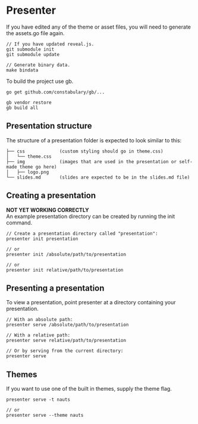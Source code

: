 # Presenter
If you have edited any of the theme or asset files, you will need to generate the assets.go file again.
```
// If you have updated reveal.js.
git submodule init
git submodule update

// Generate binary data.
make bindata
```

To build the project use gb.
```
go get github.com/constabulary/gb/...

gb vendor restore
gb build all
```

## Presentation structure
The structure of a presentation folder is expected to look similar to this:
```
├── css             (custom styling should go in theme.css)
│   └── theme.css
├── img             (images that are used in the presentation or self-made theme go here)
│   ├── logo.png
└── slides.md       (slides are expected to be in the slides.md file)
```

## Creating a presentation
**NOT YET WORKING CORRECTLY**   
An example presentation directory can be created by running the init command.
```
// Create a presentation directory called "presentation":
presenter init presentation

// or
presenter init /absolute/path/to/presentation

// or
presenter init relative/path/to/presentation
```


## Presenting a presentation
To view a presentation, point presenter at a directory containing your presentation.
```
// With an absolute path:
presenter serve /absolute/path/to/presentation

// With a relative path:
presenter serve relative/path/to/presentation

// Or by serving from the current directory:
presenter serve
```

## Themes
If you want to use one of the built in themes, supply the theme flag.
```
presenter serve -t nauts

// or
presenter serve --theme nauts
```
